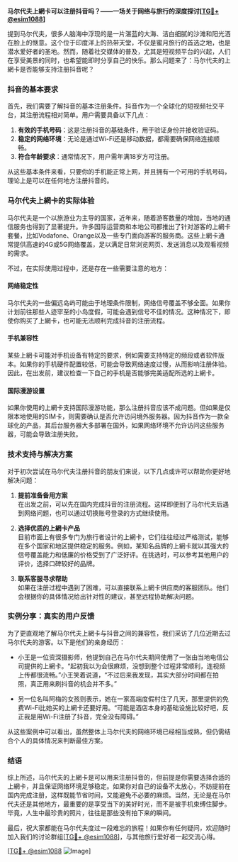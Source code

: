 **马尔代夫上網卡可以注册抖音吗？——一场关于网络与旅行的深度探讨[[TG💪+ @esim1088](https://t.me/s/esim1088)]**

提到马尔代夫，很多人脑海中浮现的是一片湛蓝的大海、洁白细腻的沙滩和阳光洒在脸上的惬意。这个位于印度洋上的热带天堂，不仅是蜜月旅行的首选之地，也是潜水爱好者的圣地。然而，随着社交媒体的普及，尤其是短视频平台的兴起，人们在享受美景的同时，也希望能即时分享自己的快乐。那么问题来了：马尔代夫的上網卡是否能够支持注册抖音呢？

### 抖音的基本要求

首先，我们需要了解抖音的基本注册条件。抖音作为一个全球化的短视频社交平台，其注册流程相对简单。用户需要具备以下几点：

1. **有效的手机号码**：这是注册抖音的基础条件，用于验证身份并接收验证码。
2. **稳定的网络环境**：无论是通过Wi-Fi还是移动数据，都需要确保网络连接顺畅。
3. **符合年龄要求**：通常情况下，用户需年满18岁方可注册。

从这些基本条件来看，只要你的手机能正常上网，并且拥有一个可用的手机号码，理论上是可以在任何地方注册抖音的。

### 马尔代夫上網卡的实际体验

马尔代夫是一个以旅游业为主导的国家，近年来，随着游客数量的增加，当地的通信服务也得到了显著提升。许多国际运营商和本地公司都推出了针对游客的上網卡套餐，比如Vodafone、Orange以及一些专门面向游客的服务商。这些上網卡通常提供高速的4G或5G网络覆盖，足以满足日常浏览网页、发送消息以及观看视频的需求。

不过，在实际使用过程中，还是存在一些需要注意的地方：

#### 网络稳定性
马尔代夫的一些偏远岛屿可能由于地理条件限制，网络信号覆盖不够全面。如果你计划前往那些人迹罕至的小岛度假，可能会遇到信号不佳的情况。这种情况下，即使你购买了上網卡，也可能无法顺利完成抖音的注册流程。

#### 手机兼容性
某些上網卡可能对手机设备有特定的要求，例如需要支持特定的频段或者软件版本。如果你的手机硬件配置较低，可能会导致网络速度过慢，从而影响注册体验。因此，在出发前，建议检查一下自己的手机是否能够完美适配所选的上網卡。

#### 国际漫游设置
如果你使用的上網卡支持国际漫游功能，那么注册抖音应该不成问题。但如果是仅限本地使用的SIM卡，则需要确认是否允许访问境外服务器。因为抖音作为一款全球化的产品，其后台服务器大多部署在国外，如果网络环境不允许访问这些服务器，可能会导致注册失败。

### 技术支持与解决方案

对于初次尝试在马尔代夫注册抖音的朋友们来说，以下几点或许可以帮助你更好地解决问题：

1. **提前准备备用方案**  
   在出发之前，可以先在国内完成抖音的注册流程。这样即便到了马尔代夫后遇到网络问题，也可以通过切换账号登录的方式继续使用。

2. **选择优质的上網卡产品**  
   目前市面上有很多专门为旅行者设计的上網卡，它们往往经过严格测试，能够在多个国家和地区提供稳定的服务。例如，某知名品牌的上網卡就以其强大的信号覆盖能力和低廉的价格受到了广泛好评。在挑选时，可以参考其他用户的评价，选择口碑较好的品牌。

3. **联系客服寻求帮助**  
   如果在注册过程中遇到了困难，可以直接联系上網卡供应商的客服团队。他们会根据你的具体情况给出针对性的建议，甚至远程协助解决问题。

### 实例分享：真实的用户反馈

为了更直观地了解马尔代夫上網卡与抖音之间的兼容性，我们采访了几位近期去过马尔代夫的游客。以下是他们的亲身经历：

- 小王是一位资深摄影师，他提到自己在马尔代夫期间使用了一张由当地电信公司提供的上網卡。“起初我以为会很麻烦，没想到整个过程非常顺利，连视频上传都很流畅。”小王笑着说道，“不过后来我发现，其实大部分时间都在拍照，真正用来刷抖音的机会并不多。”

- 另一位名叫阿梅的女孩则表示，她在一家高端度假村住了几天，那里提供的免费Wi-Fi比她买的上網卡还要好用。“可能是酒店本身的基础设施比较好吧，反正我是用Wi-Fi注册了抖音，完全没有障碍。”

从这些案例中可以看出，虽然整体上马尔代夫的网络环境已经相当成熟，但仍需结合个人的具体情况来判断最佳方案。

### 结语

综上所述，马尔代夫的上網卡是可以用来注册抖音的，但前提是你需要选择合适的上網卡，并且保证网络环境足够稳定。如果你对自己的设备不太放心，不妨提前在国内完成注册，这样既能节省时间，又能避免不必要的麻烦。当然，无论是在马尔代夫还是其他地方，最重要的是享受当下的美好时光，而不是被手机束缚住脚步。毕竟，人生中最珍贵的照片，往往是那些没有拍下来的瞬间。

最后，祝大家都能在马尔代夫度过一段难忘的旅程！如果你有任何疑问，欢迎随时加入我们的讨论群组[[TG💪+ @esim1088](https://t.me/s/esim1088)]，与其他旅行爱好者一起交流心得。

[[TG💪+ @esim1088](https://t.me/s/esim1088) ![Image](https://i.postimg.cc/4NQfJmqS/Snipaste-2025-05-13-00-14-12.png)]